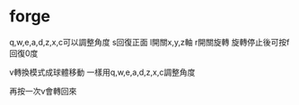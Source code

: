 # forge
q,w,e,a,d,z,x,c可以調整角度
s回復正面
l開關x,y,z軸
r開關旋轉
旋轉停止後可按f回復0度

v轉換模式成球體移動
一樣用q,w,e,a,d,z,x,c調整角度

再按一次v會轉回來

